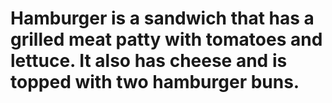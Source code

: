 # Hamburger is a sandwich that has a grilled meat patty with tomatoes and lettuce. It also has cheese and is topped with two hamburger buns.
